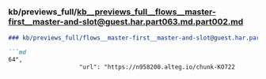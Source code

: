 ### kb/previews_full/kb__previews_full__flows__master-first__master-and-slot@guest.har.part063.md.part002.md

```md
### kb/previews_full/flows__master-first__master-and-slot@guest.har.part063.md (part 002)

```md
64",
                    "url": "https://n958200.alteg.io/chunk-KO722
```

```

```
